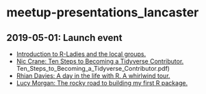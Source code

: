# meetup-presentations_lancaster

## 2019-05-01: Launch event

* [Introduction to R-Ladies and the local groups.](https://rladies.github.io/meetup-presentations_lancaster/2019-05-01-launch/introducing-rladies-lancaster/introducing-rladies-lancaster.html#1)
* [Nic Crane: Ten Steps to Becoming a Tidyverse Contributor.](https://rladies.github.io/meetup-presentations_lancaster/2019-05-01-launch/ten-steps-to-tidyverse-contributor/)
Ten_Steps_to_Becoming_a_Tidyverse_Contributor.pdf)
* [Rhian Davies: A day in the life with R. A whirlwind tour.](https://rladies.github.io/meetup-presentations_lancaster/2019-05-01-launch/day-in-the-life/day-in-the-life.html#1)
* [Lucy Morgan: The rocky road to building my first R package.](https://rladies.github.io/meetup-presentations_lancaster/2019-05-01-launch/rocky-road-to-building-my-first-package/The-rocky-road-to-building-my-first-R.pdf)
